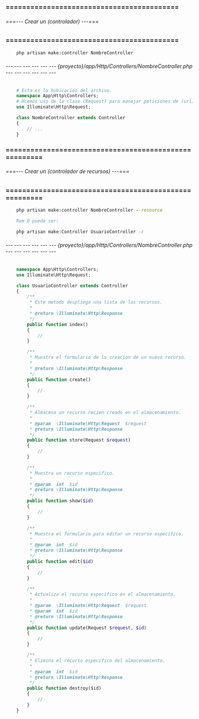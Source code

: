 ### ========================================== ###
###### ===--- Crear un (controlador) ---=== ######
### ========================================== ###

<!-- Para crear un controlador utilizamos el siguiente comando. -->

```bat
	php artisan make:controller NombreController
```

<!-- El archivo se crea en la siguiente ruta: (App/Http/Controllers/). -->

###### --- --- --- --- --- --- {proyecto}/app/Http/Controllers/NombreController.php --- --- --- --- --- --- ######

```php
	# Esta es la hubicacion del archivo.
	namespace App\Http\Controllers;
	# Hcemos uso de la clase (Request) para manejar peticiones de (url).
	use Illuminate\Http\Request;

	class NombreController extends Controller
	{
		// ...
	}
```

### ====================================================== ###
###### ===--- Crear un (controlador de recursos) ---=== ######
### ====================================================== ###

<!-- El controlador de recursos contiene los metodos suficientes para hacer un CRUD y 
se crea con el siguiente comando. -->

```bat
	php artisan make:controller NombreController --resource

	Rem O puede ser: 

	php artisan make:Controller UsuarioController -r
```

###### --- --- --- --- --- --- {proyecto}/app/Http/Controllers/NombreController.php --- --- --- --- --- --- ######

```php
	namespace App\Http\Controllers;
	use Illuminate\Http\Request;

	class UsuarioController extends Controller
	{
	    /**
	     * Este metodo despliega una lista de los recursos.
	     *
	     * @return \Illuminate\Http\Response
	     */
	    public function index()
	    {
	        //
	    }

	    /**
	     * Muestra el formulario de la creacion de un nuevo recurso.
	     *
	     * @return \Illuminate\Http\Response
	     */
	    public function create()
	    {
	        //
	    }

	    /**
	     * Almacena un recurso recien creado en el almacenamiento.
	     *
	     * @param  \Illuminate\Http\Request  $request
	     * @return \Illuminate\Http\Response
	     */
	    public function store(Request $request)
	    {
	        //
	    }

	    /**
	     * Muestra un recurso especifico.
	     *
	     * @param  int  $id
	     * @return \Illuminate\Http\Response
	     */
	    public function show($id)
	    {
	        //
	    }

	    /**
	     * Muestra el formulario para editar un recurso especifico.
	     *
	     * @param  int  $id
	     * @return \Illuminate\Http\Response
	     */
	    public function edit($id)
	    {
	        //
	    }

	    /**
	     * Actualiza el recurso especifico en el almacenamiento.
	     *
	     * @param  \Illuminate\Http\Request  $request
	     * @param  int  $id
	     * @return \Illuminate\Http\Response
	     */
	    public function update(Request $request, $id)
	    {
	        //
	    }

	    /**
	     * Elimina el recurso especifico del almacenamiento.
	     *
	     * @param  int  $id
	     * @return \Illuminate\Http\Response
	     */
	    public function destroy($id)
	    {
	        //
	    }
	}
```